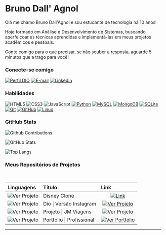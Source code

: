 # Bruno Dall' Agnol


Olá me chamo Bruno Dall'Agnol e sou estudante de tecnologia há 10 anos!

Hoje formado em Análise e Desenvolvimento de Sistemas, buscando aperfeiçoar as técnicas aprendidas e implementá-las em meus projetos acadêmicos e pessoais.

Conte comigo para o que precisar, se não souber a resposta, aguarde 5 minutos que a trago para você! 

### Conecte-se comigo

[![Perfil DIO](https://img.shields.io/badge/-Meu%20Perfil%20na%20DIO-30A3DC?style=for-the-badge)](https://web.dio.me/users/brunomorpheu/)
[![E-mail](https://img.shields.io/badge/-Email-000?style=for-the-badge&logo=microsoft-outlook&logoColor=E94D5F)](mailto:bruno.agnol@hotmail.com)
[![LinkedIn](https://img.shields.io/badge/-LinkedIn-000?style=for-the-badge&logo=linkedin&logoColor=30A3DC)](https://www.linkedin.com/in/bruno-a-b-dall-agnol/)

### Habilidades

![HTML5](https://img.shields.io/badge/HTML-000?style=for-the-badge&logo=html5&logoColor=30A3DC)
![CSS3](https://img.shields.io/badge/CSS3-000?style=for-the-badge&logo=css3&logoColor=E94D5F)
![JavaScript](https://img.shields.io/badge/JavaScript-000?style=for-the-badge&logo=javascript&logoColor=30A3DC)
[![Python](https://img.shields.io/badge/Python-000?style=for-the-badge&logo=python&logoColor=30A3DC)](https://docs.python.org/)
[![MySQL](https://img.shields.io/badge/Mysql-000?style=for-the-badge&logo=mysql&logoColor=30A3DC)](https://docs.python.org/)
[![MongoDB](https://img.shields.io/badge/MongoDB-000?style=for-the-badge&logo=mongodb&logoColor=30A3DC)](https://docs.python.org/)
[![SQLite](https://img.shields.io/badge/SQLite-000?style=for-the-badge&logo=sqlite&logoColor=30A3DC)](https://docs.python.org/)
[![Git](https://img.shields.io/badge/Git-000?style=for-the-badge&logo=git&logoColor=E94D5F)](https://git-scm.com/doc)
[![GitHub](https://img.shields.io/badge/GitHub-000?style=for-the-badge&logo=github&logoColor=30A3DC)](https://docs.github.com/)
[![Linux](https://img.shields.io/badge/Linux-000?style=for-the-badge&logo=linux&logoColor=30A3DC)](https://docs.github.com/)

### GitHub Stats

![Github Contributions](https://github-readme-streak-stats.herokuapp.com/?user=devbdallagnol&theme=codeSTACKr)

![GitHub Stats](https://github-readme-stats.vercel.app/api?username=devbdallagnol&theme=codeSTACKr&border_color=30A3DC)

![Top Langs](https://github-readme-stats-git-masterrstaa-rickstaa.vercel.app/api/top-langs/?username=devbdallagnol&layout=compact&bg_color=000&border_color=30A3DC&title_color=E94D5F&text_color=FFF)



### Meus Repositórios de Projetos

<table>
  <thead>
    <tr align="left">
      <th>Linguagens</th>
      <th>Título</th>
      <th>Link</th>
    </tr>
  </thead>
  <tbody align="left">
    <tr>
      <td>
        <img align="center" alt="Ver Projeto" src="https://img.shields.io/badge/HTML-CSS3%20|%20Javascript-111?style=for-the-badge">
      </td>
      <td>Disney Clone
      </td>
      <td align="center">
        <a href="https://github.com/devbdallagnol/disney-clone">
           <img align="center" alt="Link" src="https://img.shields.io/badge/Ver%20Projeto-444?style=for-the-badge">
        </a>
      </td>
    </tr>
    <tr>
      <td>
        <img align="center" alt="Ver Projeto" src="https://img.shields.io/badge/HTML-CSS3%20|%20Javascript-111?style=for-the-badge">
      </td>
      <td>Dio | Versão Instagram</td>
      <td align="center">
        <a href="https://github.com/devbdallagnol/dio_myversioninstagram">
           <img align="center" alt="Ver Projeto" src="https://img.shields.io/badge/Ver%20Projeto-30A3DC?style=for-the-badge">
        </a>
      </td>
    </tr>
    <tr>
      <td>
        <img align="center" alt="Ver Projeto" src="https://img.shields.io/badge/HTML-CSS3%20|%20Javascript-111?style=for-the-badge">
      </td>
      <td>Projeto | JM Viagens</td>
      <td align="center">
        <a href="https://github.com/devbdallagnol/projeto-jmviagens_html_css">
           <img align="center" alt="Ver Projeto" src="https://img.shields.io/badge/Ver%20Projeto-444?style=for-the-badge">
        </a>
      </td>    
    </tr>
    <tr>
      <td>
        <img align="center" alt="Ver Projeto" src="https://img.shields.io/badge/HTML-CSS3%20|%20Javascript-111?style=for-the-badge">
      </td>
      <td>Portfólio | Profissional</td>
      <td align="center">
        <a href="https://devbdallagnol.github.io/">
           <img align="center" alt="Ver Portfólio" src="https://img.shields.io/badge/|%20Portfólio-30A3DC?style=for-the-badge">
        </a>
      </td>    
    </tr>
  </tbody>
  <br>
  <tfoot></tfoot>
</table>

---
